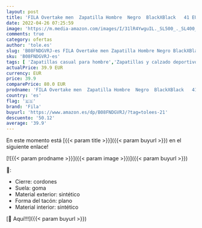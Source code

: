 ```yaml
---
layout: post
title: 'FILA Overtake men  Zapatilla Hombre  Negro  BlackXBlack   41 EU'
date: 2022-04-26 07:25:59
image: 'https://m.media-amazon.com/images/I/31lR4YwguIL._SL500_._SL400_.jpg'
comments: true
category: ofertas
author: 'tole.es'
slug: 'B08FNDGVRJ-es FILA Overtake men Zapatilla Hombre Negro BlackXBlack 41 EU'
sku: 'B08FNDGVRJ-es'
tags: [ 'Zapatillas casual para hombre','Zapatillas y calzado deportivo para hombre','Zapatos','Zapatos para hombre','Zapatos y complementos','fila','zapatilla','🇪🇸', ]
actualPrice: 39.9 EUR
currency: EUR
price: 39.9
comparePrice: 80.0 EUR
prodname: 'FILA Overtake men  Zapatilla Hombre  Negro  BlackXBlack   41 EU'
country: 'es'
flag: '🇪🇸'
brand: 'Fila'
buyurl: 'https://www.amazon.es/dp/B08FNDGVRJ/?tag=tolees-21'
descuento: '50.12'
average: '39.9'
---
```


En este momento está [{{< param title >}}]({{< param buyurl >}}) en el siguiente enlace!

[![{{< param prodname >}}]({{< param image >}})]({{< param buyurl >}})

🔎:

- Cierre: cordones
- Suela: goma
- Material exterior: sintético
- Forma del tacón: plano
- Material interior: sintético

[🛒 Aquí!!!]({{< param buyurl >}})
